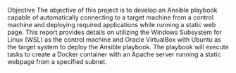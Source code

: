 Objective
The objective of this project is to develop an Ansible playbook capable of automatically connecting to a target machine from a control machine and deploying required applications while running a static web page. This report provides details on utilizing the Windows Subsystem for Linux (WSL) as the control machine and Oracle VirtualBox with Ubuntu as the target system to deploy the Ansible playbook. The playbook will execute tasks to create a Docker container with an Apache server running a static webpage from a specified subnet.

